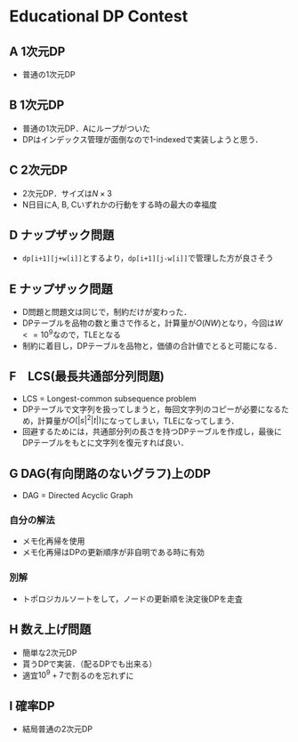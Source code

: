# Educational DP Contest
## A 1次元DP
- 普通の1次元DP

## B 1次元DP
- 普通の1次元DP．Aにループがついた
- DPはインデックス管理が面倒なので1-indexedで実装しようと思う．

## C 2次元DP
- 2次元DP．サイズは$`N \times 3`$
- N日目にA, B, Cいずれかの行動をする時の最大の幸福度

## D ナップザック問題
- ```dp[i+1][j+w[i]]```とするより，```dp[i+1][j-w[i]]```で管理した方が良さそう

## E ナップザック問題
- D問題と問題文は同じで，制約だけが変わった．
- DPテーブルを品物の数と重さで作ると，計算量が$`O(NW)`$となり，今回は$`W <= 10^9`$なので，TLEとなる
- 制約に着目し，DPテーブルを品物と，価値の合計値でとると可能になる．

## F　LCS(最長共通部分列問題)
- LCS = Longest-common subsequence problem
- DPテーブルで文字列を扱ってしまうと，毎回文字列のコピーが必要になるため，計算量が$`O(|s|^2|t|)`$になってしまい，TLEになってしまう．
- 回避するためには，共通部分列の長さを持つDPテーブルを作成し，最後にDPテーブルをもとに文字列を復元すれば良い．

## G DAG(有向閉路のないグラフ)上のDP
- DAG = Directed Acyclic Graph
### 自分の解法
- メモ化再帰を使用
- メモ化再帰はDPの更新順序が非自明である時に有効

### 別解
- トポロジカルソートをして，ノードの更新順を決定後DPを走査

## H 数え上げ問題
- 簡単な2次元DP
- 貰うDPで実装．（配るDPでも出来る）
- 適宜$`10^9+7`$で割るのを忘れずに

## I 確率DP
- 結局普通の2次元DP
